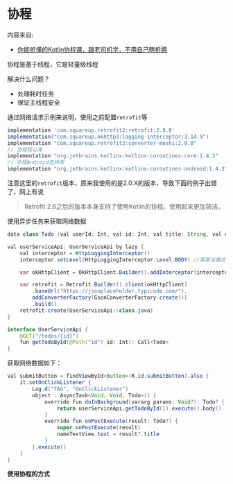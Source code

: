 # 协程

内容来自:

+ [你能听懂的Kotlin协程课，跟老司机学，不用自己瞎折腾](https://www.bilibili.com/video/BV1uo4y1y7ZF)

协程是基于线程，它是轻量级线程

解决什么问题？

+ 处理耗时任务
+ 保证主线程安全



通过网络请求示例来说明，使用之前配置`retrofit`等

```groovy
implementation 'com.squareup.retrofit2:retrofit:2.9.0'
implementation("com.squareup.okhttp3:logging-interceptor:3.14.9")
implementation "com.squareup.retrofit2:converter-moshi:2.9.0"
// 协程核心库
implementation "org.jetbrains.kotlinx:kotlinx-coroutines-core:1.4.3"
// 协程Android支持库
implementation "org.jetbrains.kotlinx:kotlinx-coroutines-android:1.4.3"
```

注意这里的`retrofit`版本，原来我使用的是2.0.X的版本，导致下面的例子出错了，网上有说

> Retrofit 2.6之后的版本本身支持了使用Kotlin的协程。使用起来更加简洁。





使用异步任务来获取网络数据

```java
data class Todo (val userId: Int, val id: Int, val title: String, val completed: Boolean)

val userServiceApi: UserServiceApi by lazy {
    val interceptor = HttpLoggingInterceptor()
    interceptor.setLevel(HttpLoggingInterceptor.Level.BODY) //需要设置这个Level貌似才生效

    var okHttpClient = OkHttpClient.Builder().addInterceptor(interceptor).build()

    var retrofit = Retrofit.Builder().client(okHttpClient)
        .baseUrl("https://jsonplaceholder.typicode.com/").
        addConverterFactory(GsonConverterFactory.create())
        .build()
    retrofit.create(UserServiceApi::class.java)
}

interface UserServiceApi {
    @GET("/todos/{id}")
    fun getTodoById(@Path("id") id: Int): Call<Todo>
}
```

获取网络数据如下：

```java
val submitButton = findViewById<Button>(R.id.submitButton).also {
    it.setOnClickListener {
        Log.d("TAG", "OnClickListener")
        object : AsyncTask<Void, Void, Todo>() {
            override fun doInBackground(vararg params: Void?): Todo? {
                return userServiceApi.getTodoById(1).execute().body()
            }
            override fun onPostExecute(result: Todo?) {
                super.onPostExecute(result)
                nameTextView.text = result?.title
            }
        }.execute()
    }
}
```

**使用协程的方式**




































